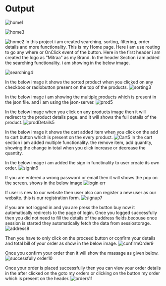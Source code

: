  # Output

![home1](https://github.com/Rushikesh01Gaikwad/E-Commerce-React/assets/136779452/6894a4f4-9283-4f44-972e-aced392b48ad)

![home3](https://github.com/Rushikesh01Gaikwad/E-Commerce-React/assets/136779452/5dc9c124-8677-4b77-a6a4-0a7fc292065c)

![home2](https://github.com/Rushikesh01Gaikwad/E-Commerce-React/assets/136779452/e8afd3b8-eca1-4b95-ae36-4f8d5c303e92)
In this project i am created searching, sorting, filtering, order details and more functionality.
This is my Home page. Here i am use routing to go any where or OnClick event of the button.
Here in the first header i am created the logo as "Mitraa" as my Brand.
In the header Section i am added the searching functionality. i am showing in the below image.

![searching4](https://github.com/Rushikesh01Gaikwad/E-Commerce-React/assets/136779452/fbb1bff7-a564-4c20-99b8-e72269b75cff)

In the below image it shows the sorted product when you clicked on any checkbox or radiobutton present on the top of the products.
![sorting3](https://github.com/Rushikesh01Gaikwad/E-Commerce-React/assets/136779452/054c661c-e0ed-4d0f-a6ba-1617b7527d52)

In the below image i am showing the multiple products which is present in the json file. and i am using the json-server.
![prod5](https://github.com/Rushikesh01Gaikwad/E-Commerce-React/assets/136779452/43d7a09e-8be7-4dde-b1d8-8a8abeaa971d)

In the below image when you click on any products image then it will redirect to the product details page. and it will shows the full details of the product.
![prodDetails5](https://github.com/Rushikesh01Gaikwad/E-Commerce-React/assets/136779452/77a19a8b-ec58-4b8d-8091-cb85bbe88d75)

In the below image it shows the cart added item when you click on the add to cart button which is present on the every product.
![Cart5](https://github.com/Rushikesh01Gaikwad/E-Commerce-React/assets/136779452/70afec2f-d4ff-4a4d-b938-b435cf1d8fd2)
In the cart section i am added multiple functionality. the remove item, add quantity, showing the change in total when you click increase or decrease the quantity.

In the below image i am added the sign in functinality to user create its own order.
![signin6](https://github.com/Rushikesh01Gaikwad/E-Commerce-React/assets/136779452/06a76020-396c-4f58-bffa-5ecc73073b71)

If you are entered a wrong password or email then it will shows the pop on the screen. shows in the below image
![login err](https://github.com/Rushikesh01Gaikwad/E-Commerce-React/assets/136779452/0a234e5a-7ff2-472c-bef1-9588d90d2144)

If user is new to our website then user also can register a new user as our website.
this is our registration form.
![signup7](https://github.com/Rushikesh01Gaikwad/E-Commerce-React/assets/136779452/8b7ff73e-b6f0-4d86-849c-12c8a9f31383)

if you are not logged in and you are press the button buy now it automatically redirects to the page of login. 
Once you logged successfully then you did not need to fill the details of the address fields.becouse once session is started they automatically fetch the data from sessiostorage.
![address8](https://github.com/Rushikesh01Gaikwad/E-Commerce-React/assets/136779452/64c8b907-3881-45b3-879d-890fb148b32b)

Then you have to only click on the proceed button or confirm your details and total bill of your order as show in the below image.
![confirmOrder9](https://github.com/Rushikesh01Gaikwad/E-Commerce-React/assets/136779452/ded698e3-c36d-49a4-a685-178159adc95b)

Once you confirm your order then it will show the massage as given below.
![successfully order10](https://github.com/Rushikesh01Gaikwad/E-Commerce-React/assets/136779452/970176b2-3e2e-47a6-9f24-1e874be0ddbc)

Once your order is placed successfully then you can view your order details in the after clicked on the goto my orders or clicking on the button my order which is present on the header.
![orders11](https://github.com/Rushikesh01Gaikwad/E-Commerce-React/assets/136779452/3b89e0ad-9ec1-42ff-9409-8ca25768b4df)

